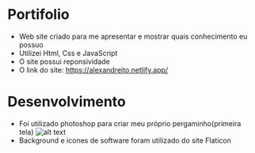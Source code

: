 # Portifolio

- Web site criado para me apresentar e mostrar quais conhecimento eu possuo
- Utilizei Html, Css e JavaScript
- O site possui reponsividade
- O link do site: https://alexandreito.netlify.app/

# Desenvolvimento

- Foi utilizado photoshop para criar meu próprio pergaminho(primeira tela)
![alt text](/imagens/photoshop.png)
- Background e icones de software foram utilizado do site Flaticon